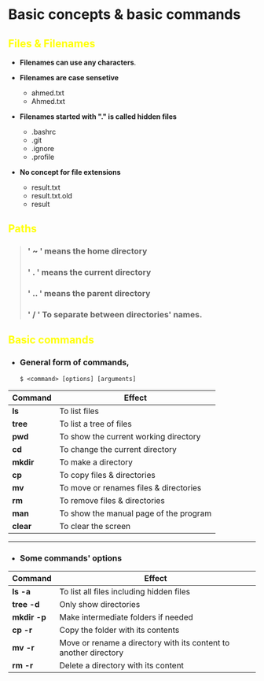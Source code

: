 # Basic concepts & basic commands

## <font color= '#FF0'> Files & Filenames </font>
* **Filenames can use any characters**.

* **Filenames are  case sensetive**
    * ahmed.txt
    * Ahmed.txt


* **Filenames started with "." is called hidden files**
    * .bashrc
    * .git
    * .ignore
    * .profile

* **No concept for file extensions**
    * result.txt
    * result.txt.old
    * result

## <font color= '#FF0'> Paths </font>

> ### ' ~ ' means the home directory
> ### ' . ' means the current directory
> ### ' .. ' means the parent directory
> ### ' / ' To separate between directories' names.


## <font color= '#FF0'> Basic commands </font>


* ### General form of commands,
    `$ <command> [options] [arguments]`

|Command| Effect|
|-------|-------|
|**ls**| To list files|
|**tree**| To list a tree of files|
|**pwd**| To show the current working directory|
|**cd**| To change the current directory|
|**mkdir**| To make a directory|
|**cp**| To copy files & directories|
|**mv**| To move or renames files & directories|
|**rm**| To remove files & directories|
|**man**| To show the manual page of the program|
|**clear**| To clear the screen| 

---
* ### Some commands' options

|Command| Effect|
|--------|------|
|**ls -a**| To list all files including hidden files|
|**tree -d**| Only show directories|
|**mkdir -p**| Make intermediate folders if needed|
|**cp -r**| Copy the folder with its contents|
|**mv -r**| Move or rename a directory with its content to another directory|
|**rm -r**| Delete a directory with its content|
